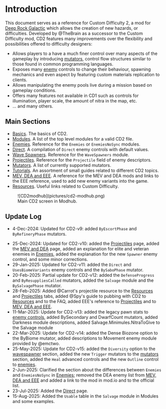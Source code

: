 # Introduction

This document serves as a reference for Custom Difficulty 2, a mod for [Deep Rock Galactic](https://store.steampowered.com/app/548430/Deep_Rock_Galactic/) which allows the creation of new hazards, or difficulties. Developed by @TheBrain as a successor to the Custom Difficulty mod, CD2 features many improvements over the flexibility and possibilities offered to difficulty designers:

* Allows players to a have a much finer control over many aspects of the gameplay by introducing [mutators](mutators.md), control flow structures similar to those found in common programming languages. 
* Exposes many [enemy](enemies.md) controls to change their behaviour, spawning mechanics and even aspect by featuring custom materials replication to clients.
* Allows manipulating the enemy pools live during a mission based on gameplay conditions.
* Offers many features not available in CD1 such as controls for illumination, player scale, the amount of nitra in the map, etc.
* ... and many others.


## Main Sections

* [Basics](basics.md). The basics of CD2.
* [Modules](modules.md). A list of the top level modules for a valid CD2 file.
* [Enemies](enemies.md). Reference for the `Enemies` or `EnemiesNoSync` modules.
* [Direct](direct.md). A compilation of `Direct` enemy controls with default values.
* [Wave Spawners](wavespawners.md). Reference for the `WaveSpawners` module.
* [Projectiles](projectiles.md). Reference for the `Projectile` field of enemy descriptors.
* [Mutators](mutators.md). A list of currently supported mutators.
* [Tutorials](grouped_cooldowns.md). An assortment of small guides related to different CD2 topics.
* [MEV, DEA and EEE](mev-dea.md). A reference for the MEV and DEA mods and links to the EEE reference, used to add new enemy variants into the game.
* [Resources](resources.md). Useful links related to Custom Difficulty.

<figure markdown="span">
  ![CD2modhub](pictures/cd2-modhub.png)
  <figcaption>Main CD2 screen in Modhub.</figcaption>
</figure>

## Update Log

* 4-Dec-2024: Updated for CD2-v9: added `ByEscortPhase` and `ByRefineryPhase` mutators.
+ 25-Dec-2024: Updated for CD2-v10: added the [Projectiles](projectiles.md) page, added the [MEV and DEA](mev-dea.md) page, added an explanation for elite and veteran enemies in [Enemies](enemies.md), added the explanation for the new `Spawner` enemy control, and some minor corrections. 
+ 29-Jan-2025: Updated for CD2-v11: added the `Direct` and `UsesBiomeVariants` enemy controls and the `BySaboPhase` mutator.
+ 20-Feb-2025: Partial update for CD2-v12: added the `DefenseProgress` and `ByResuppliesCalled` mutators, added the `Salvage` module and the `BySalvagePhase` mutator.
+ 28-Feb-2025: Added @Carrot's projectile resource to the [Resources](resources.md) and [Projectiles](projectiles.md) tabs, added @Spy's guide to pubbing with CD2 to [Resources](resources.md) and to the FAQ, added EEE's reference to [Projectiles](projectiles.md) and to [MEV, DEA and EEE](mev-dea.md).
+ 11-Mar-2025: Update for CD2-v13: added the legacy pawn stats to [enemy controls](enemies.md), added BySecondary and DwarfCount mutators, added Darkness module descriptions, added Salvage.Minimules.NitraToGive to the Salvage module 
+ 22-Mar-2025: Update for CD2-v14: added the Dense Biozone option to the ByBiome mutator, added descriptions to Movement enemy module provided by @emctwo.
+ 25-May-2025: Update for CD2-v15: added the `Diversity` option to the [wavespawner](wavespawners.md) section, added the new `Trigger` mutators to the [mutators](mutators.md) section, added the `Heal` advanced controls and the new `Outline` control to [enemies](enemies.md).
+ 2-Jun-2025: Clarified the section about the differences between `Enemies` and `EnemiesNoSync` in [Enemies](enemies.md); removed the DEA enemy list from [MEV, DEA and EEE](mev-dea.md) and added a link to the mod in mod.io and to the official list.
+ 23-Jul-2025: Added the [Direct](direct.md) page.
+ 15-Aug-2025: Added the `Usable` table in the `Salvage` module in Modules and some examples. 
